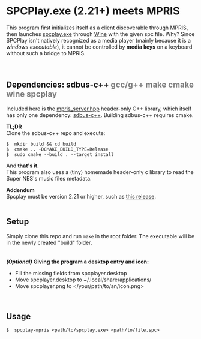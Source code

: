 # SPCPlay.exe (2.21+) meets MPRIS

This program first initializes itself as a client discoverable through MPRIS, then launches [spcplay.exe](https://github.com/dgrfactory/spcplay) through [Wine](https://www.winehq.org/) with the given spc file. Why? Since SPCPlay isn't natively recognized as a media player (mainly because it is a *windows executable*), it cannot be controlled by **media keys** on a keyboard without such a bridge to MPRIS. \
<br>
<br>

## Dependencies: sdbus-c++<span style="color:grey"> gcc/g++ make cmake wine spcplay</span>

Included here is the [mpris_server.hpp](https://github.com/chrg127/mpris-server) header-only C++ library, which itself has only one
dependency: [sdbus-c++](https://github.com/Kistler-Group/sdbus-cpp). Building sdbus-c++ requires cmake.

**TL;DR** \
Clone the sdbus-c++ repo and execute:
```
$  mkdir build && cd build
$  cmake .. -DCMAKE_BUILD_TYPE=Release
$  sudo cmake --build . --target install
```

And **that's it.** \
This program also uses a (tiny) homemade header-only c library to read the Super NES's music files metadata.

**Addendum** \
Spcplay must be version 2.21 or higher, such as [this release](https://github.com/dgrfactory/spcplay/releases/tag/2.21.0.8765b). \
<br>

## Setup

Simply clone this repo and run ```make``` in the root folder.
The executable will be in the newly created "build" folder. \
<br>
<br>
***(Optional)* Giving the program a desktop entry and icon:**
 - Fill the missing fields from spcplayer.desktop
 - Move spcplayer.desktop to ~/.local/share/applications/
 - Move spcplayer.png to </your/path/to/an/icon.png>
<!-- TODO: slim (banner) screenshot of the app menu, to see the icon in an example (rofi) -->

<!-- ***(Optional)* Adding a custom SPC file extension to the mimeapps list:** -->
<!-- TODO:  SPC files are, by default, recognized as "application/x-pkcs7-certificates", but we can also give them a more appropriate name, i.e. "audio/spc-dump" -->
<!-- TODO: slim (banner) screenshot of the file's "file -b --mime-type" output -->
<br>

## Usage

```
$  spcplay-mpris <path/to/spcplay.exe> <path/to/file.spc>
```